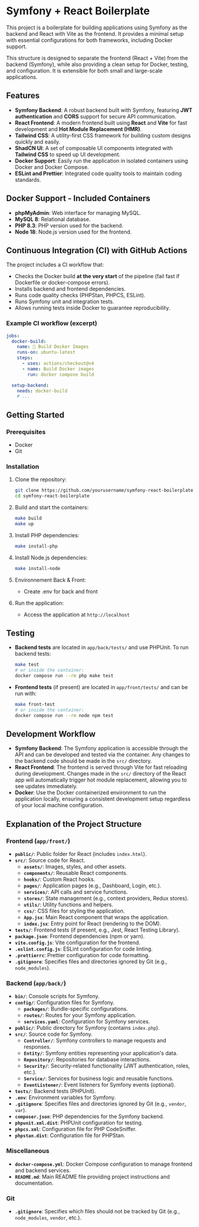 # Symfony + React Boilerplate

This project is a boilerplate for building applications using Symfony as the backend and React with Vite as the frontend. It provides a minimal setup with essential configurations for both frameworks, including Docker support.

This structure is designed to separate the frontend (React + Vite) from the backend (Symfony), while also providing a clean setup for Docker, testing, and configuration. It is extensible for both small and large-scale applications.

## Features

- **Symfony Backend**: A robust backend built with Symfony, featuring **JWT authentication** and **CORS** support for secure API communication.
- **React Frontend**: A modern frontend built using **React** and **Vite** for fast development and **Hot Module Replacement (HMR)**.
- **Tailwind CSS**: A utility-first CSS framework for building custom designs quickly and easily.
- **ShadCN UI**: A set of composable UI components integrated with **Tailwind CSS** to speed up UI development.
- **Docker Support**: Easily run the application in isolated containers using Docker and Docker Compose.
- **ESLint and Prettier**: Integrated code quality tools to maintain coding standards.

## Docker Support - Included Containers

- **phpMyAdmin**: Web interface for managing MySQL.
- **MySQL 8**: Relational database.
- **PHP 8.3**: PHP version used for the backend.
- **Node 18**: Node.js version used for the frontend.

## Continuous Integration (CI) with GitHub Actions

The project includes a CI workflow that:
- Checks the Docker build **at the very start** of the pipeline (fail fast if Dockerfile or docker-compose errors).
- Installs backend and frontend dependencies.
- Runs code quality checks (PHPStan, PHPCS, ESLint).
- Runs Symfony unit and integration tests.
- Allows running tests inside Docker to guarantee reproducibility.

### Example CI workflow (excerpt)

```yaml
jobs:
  docker-build:
    name: 🐳 Build Docker Images
    runs-on: ubuntu-latest
    steps:
      - uses: actions/checkout@v4
      - name: Build Docker images
        run: docker compose build

  setup-backend:
    needs: docker-build
    # ...
```

## Getting Started

### Prerequisites

- Docker
- Git

### Installation

1. Clone the repository:

   ```bash
   git clone https://github.com/yourusername/symfony-react-boilerplate.git
   cd symfony-react-boilerplate
   ```

2. Build and start the containers:

   ```bash
   make build
   make up
   ```

3. Install PHP dependencies:

   ```bash
   make install-php
   ```

4. Install Node.js dependencies:

   ```bash
   make install-node
   ```

5. Environnement Back & Front:

   - Create .env for back and front

6. Run the application:

   - Access the application at `http://localhost`

## Testing

- **Backend tests** are located in `app/back/tests/` and use PHPUnit. To run backend tests:
  ```bash
  make test
  # or inside the container:
  docker compose run --rm php make test
  ```
- **Frontend tests** (if present) are located in `app/front/tests/` and can be run with:
  ```bash
  make front-test
  # or inside the container:
  docker compose run --rm node npm test
  ```

## Development Workflow

- **Symfony Backend**: The Symfony application is accessible through the API and can be developed and tested via the container. Any changes to the backend code should be made in the `src/` directory.
- **React Frontend**: The frontend is served through Vite for fast reloading during development. Changes made in the `src/` directory of the React app will automatically trigger hot module replacement, allowing you to see updates immediately.
- **Docker**: Use the Docker containerized environment to run the application locally, ensuring a consistent development setup regardless of your local machine configuration.

## Explanation of the Project Structure

### Frontend (`app/front/`)

- **`public/`**: Public folder for React (includes `index.html`).
- **`src/`**: Source code for React.
  - **`assets/`**: Images, styles, and other assets.
  - **`components/`**: Reusable React components.
  - **`hooks/`**: Custom React hooks.
  - **`pages/`**: Application pages (e.g., Dashboard, Login, etc.).
  - **`services/`**: API calls and service functions.
  - **`stores/`**: State management (e.g., context providers, Redux stores).
  - **`utils/`**: Utility functions and helpers.
  - **`css/`**: CSS files for styling the application.
  - **`App.jsx`**: Main React component that wraps the application.
  - **`index.jsx`**: Entry point for React (rendering to the DOM).
- **`tests/`**: Frontend tests (if present, e.g., Jest, React Testing Library).
- **`package.json`**: Frontend dependencies (npm or yarn).
- **`vite.config.js`**: Vite configuration for the frontend.
- **`.eslint.config.js`**: ESLint configuration for code linting.
- **`.prettierrc`**: Prettier configuration for code formatting.
- **`.gitignore`**: Specifies files and directories ignored by Git (e.g., `node_modules`).

### Backend (`app/back/`)

- **`bin/`**: Console scripts for Symfony.
- **`config/`**: Configuration files for Symfony.
  - **`packages/`**: Bundle-specific configurations.
  - **`routes/`**: Routes for your Symfony application.
  - **`services.yaml`**: Configuration for Symfony services.
- **`public/`**: Public directory for Symfony (contains `index.php`).
- **`src/`**: Source code for Symfony.
  - **`Controller/`**: Symfony controllers to manage requests and responses.
  - **`Entity/`**: Symfony entities representing your application's data.
  - **`Repository/`**: Repositories for database interactions.
  - **`Security/`**: Security-related functionality (JWT authentication, roles, etc.).
  - **`Service/`**: Services for business logic and reusable functions.
  - **`EventListener/`**: Event listeners for Symfony events (optional).
- **`tests/`**: Backend tests (PHPUnit).
- **`.env`**: Environment variables for Symfony.
- **`.gitignore`**: Specifies files and directories ignored by Git (e.g., `vendor`, `var`).
- **`composer.json`**: PHP dependencies for the Symfony backend.
- **`phpunit.xml.dist`**: PHPUnit configuration for testing.
- **`phpcs.xml`**: Configuration file for PHP CodeSniffer.
- **`phpstan.dist`**: Configuration file for PHPStan.

### Miscellaneous

- **`docker-compose.yml`**: Docker Compose configuration to manage frontend and backend services.
- **`README.md`**: Main README file providing project instructions and documentation.

### Git

- **`.gitignore`**: Specifies which files should not be tracked by Git (e.g., `node_modules`, `vendor`, etc.).
